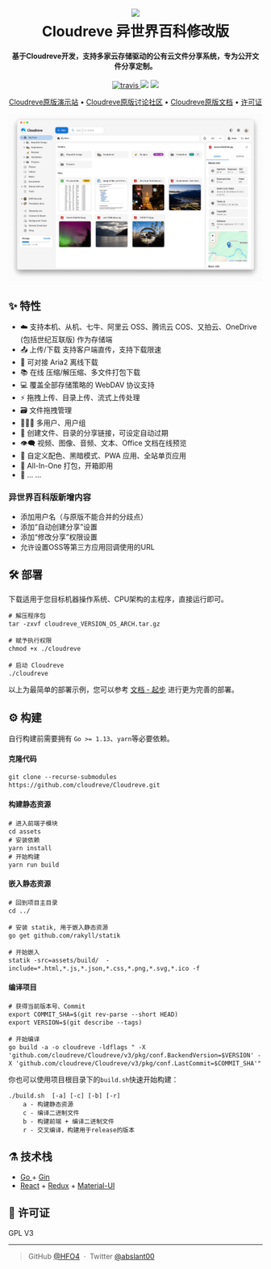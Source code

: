 <h1 align="center">
  <br>
  <a href="https://cloudreve.org/" alt="logo" ><img src="https://raw.githubusercontent.com/cloudreve/frontend/master/public/static/img/logo192.png" width="150"/></a>
  <br>
  Cloudreve 异世界百科修改版
  <br>
</h1>

<h4 align="center">基于Cloudreve开发，支持多家云存储驱动的公有云文件分享系统，专为公开文件分享定制。</h4>

<p align="center">
  <a href="https://travis-ci.com/github/hyperzlib/Isekai-Cloudreve/">
    <img src="https://img.shields.io/travis/com/hyperzlib/Isekai-Cloudreve?style=flat-square"
         alt="travis">
  </a>
  <a href="https://codecov.io/gh/hyperzlib/Isekai-Cloudreve"><img src="https://img.shields.io/codecov/c/github/cloudreve/Cloudreve?style=flat-square"></a>
  <a href="https://github.com/hyperzlib/Isekai-Cloudreve/releases">
    <img src="https://img.shields.io/github/v/release/hyperzlib/Isekai-Cloudreve?include_prereleases&style=flat-square">
  </a>
</p>

<p align="center">
  <a href="https://demo.cloudreve.org">Cloudreve原版演示站</a> •
  <a href="https://forum.cloudreve.org/">Cloudreve原版讨论社区</a> •
  <a href="https://docs.cloudreve.org/">Cloudreve原版文档</a> •
  <a href="#scroll-许可证">许可证</a>
</p>

![Screenshot](https://raw.githubusercontent.com/cloudreve/docs/master/images/homepage.png)

## :sparkles: 特性

* :cloud: 支持本机、从机、七牛、阿里云 OSS、腾讯云 COS、又拍云、OneDrive (包括世纪互联版) 作为存储端
* :outbox_tray: 上传/下载 支持客户端直传，支持下载限速
* 💾 可对接 Aria2 离线下载
* 📚 在线 压缩/解压缩、多文件打包下载
* 💻 覆盖全部存储策略的 WebDAV 协议支持
* :zap: 拖拽上传、目录上传、流式上传处理
* :card_file_box: 文件拖拽管理
*  :family_woman_girl_boy:   多用户、用户组
* :link: 创建文件、目录的分享链接，可设定自动过期
* :eye_speech_bubble: 视频、图像、音频、文本、Office 文档在线预览
* :art: 自定义配色、黑暗模式、PWA 应用、全站单页应用
* :rocket: All-In-One 打包，开箱即用
* 🌈 ... ...

### 异世界百科版新增内容
* 添加用户名（与原版不能合并的分歧点）
* 添加“自动创建分享”设置
* 添加“修改分享”权限设置
* 允许设置OSS等第三方应用回调使用的URL

## :hammer_and_wrench: 部署

下载适用于您目标机器操作系统、CPU架构的主程序，直接运行即可。

```shell
# 解压程序包
tar -zxvf cloudreve_VERSION_OS_ARCH.tar.gz

# 赋予执行权限
chmod +x ./cloudreve

# 启动 Cloudreve
./cloudreve
```

以上为最简单的部署示例，您可以参考 [文档 - 起步](https://docs.cloudreve.org/) 进行更为完善的部署。

## :gear: 构建

自行构建前需要拥有 `Go >= 1.13`、`yarn`等必要依赖。

#### 克隆代码

```shell
git clone --recurse-submodules https://github.com/cloudreve/Cloudreve.git
```

#### 构建静态资源

```shell
# 进入前端子模块
cd assets
# 安装依赖
yarn install
# 开始构建
yarn run build
```

#### 嵌入静态资源

```shell
# 回到项目主目录
cd ../

# 安装 statik, 用于嵌入静态资源
go get github.com/rakyll/statik

# 开始嵌入
statik -src=assets/build/  -include=*.html,*.js,*.json,*.css,*.png,*.svg,*.ico -f
```

#### 编译项目

```shell
# 获得当前版本号、Commit
export COMMIT_SHA=$(git rev-parse --short HEAD)
export VERSION=$(git describe --tags)

# 开始编译
go build -a -o cloudreve -ldflags " -X 'github.com/cloudreve/Cloudreve/v3/pkg/conf.BackendVersion=$VERSION' -X 'github.com/cloudreve/Cloudreve/v3/pkg/conf.LastCommit=$COMMIT_SHA'"
```

你也可以使用项目根目录下的`build.sh`快速开始构建：

```shell
./build.sh  [-a] [-c] [-b] [-r]
	a - 构建静态资源
	c - 编译二进制文件
	b - 构建前端 + 编译二进制文件
	r - 交叉编译，构建用于release的版本
```

## :alembic: 技术栈

* [Go ](https://golang.org/) + [Gin](https://github.com/gin-gonic/gin)
* [React](https://github.com/facebook/react) + [Redux](https://github.com/reduxjs/redux) + [Material-UI](https://github.com/mui-org/material-ui)

## :scroll: 许可证

GPL V3

---
> GitHub [@HFO4](https://github.com/HFO4) &nbsp;&middot;&nbsp;
> Twitter [@abslant00](https://twitter.com/abslant00)
